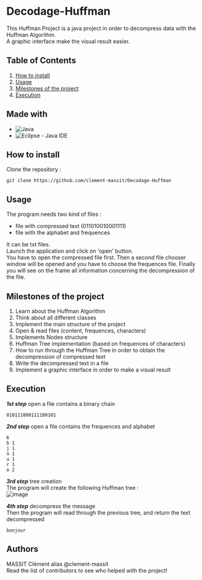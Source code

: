 # Decodage-Huffman  
This Huffman Project is a java project in order to decompress data with the Huffman Algorithm.  
A graphic interface make the visual result easier.  

## Table of Contents
1. [How to install](#How-to-install)  
2. [Usage](#Usage)  
3. [Milestones of the project](#Milestones-of-the-project)  
4. [Execution](#Execution)  

## Made with  
* ![Java](https://www.java.com/fr/)  
* ![Eclipse - Java IDE](https://www.eclipse.org/)

## How to install  
Clone the repository : 
```
git clone https://github.com/clement-massit/Decodage-Huffman
```  

## Usage
The program needs two kind of files : 
* file with compressed text (011010010001111)
* file with the alphabet and frequences  
  
  
It can be txt files.  
Launch the application and click on 'open' button.  
You have to open the compressed file first. Then a second file chooser window will be opened and you have to choose the frequences file.
Finally you will see on the frame all information concerning the decompression of the file. 

## Milestones of the project  
1. Learn about the Huffman Algorithm
2. Think about all different classes
3. Implement the main structure of the project
4. Open & read files (content, frequences, characters)
5. Implements Nodes structure
6. Huffman Tree implementation (based on frequences of characters)
7. How to run through the Huffman Tree in order to obtain the decompression of compressed text
8. Write the decompressed text in a file 
9. Implement a graphic interface in order to make a visual result  

## Execution  
__*1st step*__ open a file contains a binary chain  
```
010111000111100101
```

__*2nd step*__ open a file contains the frequences and alphabet  
```
6
b 1
j 1
n 1
u 1
r 1
o 2
```
__*3rd step*__ tree creation   
The program will create the following Huffman tree :  
![image](https://user-images.githubusercontent.com/72502592/121139006-934db800-c838-11eb-8d80-5ff602e2bd44.png)  

__*4th step*__ decompress the message  
Then the program will read through the previous tree, and return the text decompressed 
```
bonjour
```  
## Authors
MASSIT Clément alias @clement-massit  
Read the list of contributors to see who helped with the project!



